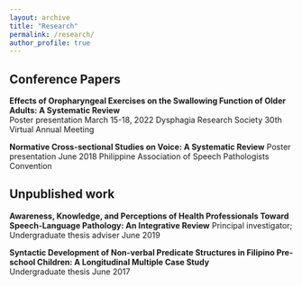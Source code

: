 ```yaml
---
layout: archive
title: "Research"
permalink: /research/
author_profile: true
---
```

## Conference Papers

**Effects of Oropharyngeal Exercises on the Swallowing Function of Older Adults: A Systematic Review** <br>
Poster presentation
March 15-18, 2022
Dysphagia Research Society 30th Virtual Annual Meeting

**Normative Cross-sectional Studies on Voice: A Systematic Review**
Poster presentation
June 2018
Philippine Association of Speech Pathologists Convention 

## Unpublished work
**Awareness, Knowledge, and Perceptions of Health Professionals Toward Speech-Language Pathology: An Integrative Review**
Principal investigator; Undergraduate thesis adviser
June 2019

**Syntactic Development of Non-verbal Predicate Structures in Filipino Pre-school Children: A Longitudinal Multiple Case Study** <br>
Undergraduate thesis
June 2017
